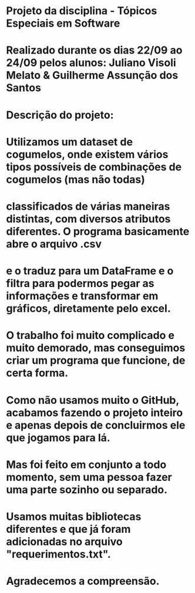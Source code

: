 # Projeto da disciplina - Tópicos Especiais em Software
# Realizado durante os dias 22/09 ao 24/09 pelos alunos: Juliano Visoli Melato    &   Guilherme Assunção dos Santos

# Descrição do projeto:
#     Utilizamos um dataset de cogumelos, onde existem vários tipos possíveis de combinações de cogumelos (mas não todas)
# classificados de várias maneiras distintas, com diversos atributos diferentes. O programa basicamente abre o arquivo .csv
# e o traduz para um DataFrame e o filtra para podermos pegar as informações e transformar em gráficos, diretamente pelo excel.

# O trabalho foi muito complicado e muito demorado, mas conseguimos criar um programa que funcione, de certa forma.

# Como não usamos muito o GitHub, acabamos fazendo o projeto inteiro e apenas depois de concluirmos ele que jogamos para lá.
# Mas foi feito em conjunto a todo momento, sem uma pessoa fazer uma parte sozinho ou separado.

# Usamos muitas bibliotecas diferentes e que já foram adicionadas no arquivo "requerimentos.txt".

# Agradecemos a compreensão.
